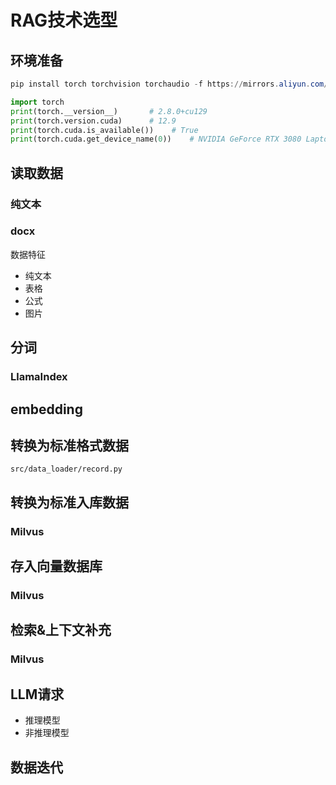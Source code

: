 # RAG技术选型

## 环境准备
```powershell
pip install torch torchvision torchaudio -f https://mirrors.aliyun.com/pytorch-wheels/cu129/
```

```python
import torch
print(torch.__version__)       # 2.8.0+cu129
print(torch.version.cuda)      # 12.9
print(torch.cuda.is_available())    # True
print(torch.cuda.get_device_name(0))    # NVIDIA GeForce RTX 3080 Laptop GPU
```

## 读取数据
### 纯文本

### docx
数据特征
- 纯文本
- 表格
- 公式
- 图片

## 分词
### LlamaIndex

## embedding
### 

## 转换为标准格式数据
```text
src/data_loader/record.py
```

## 转换为标准入库数据
### Milvus

## 存入向量数据库
### Milvus

## 检索&上下文补充
### Milvus

## LLM请求
- 推理模型
- 非推理模型

## 数据迭代
